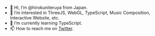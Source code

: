 - 👋 Hi, I’m @hirokuniteruya from Japan.
- 👀 I’m interested in ThreeJS, WebGL, TypeScript, Music Composition, Interactive Website, etc.
- 🌱 I’m currently learning TypeScript.
- 📫 How to reach me on [Twitter](https://twitter.com/tel12522).

<!---
hirokuniteruya/hirokuniteruya is a ✨ special ✨ repository because its `README.md` (this file) appears on your GitHub profile.
You can click the Preview link to take a look at your changes.
--->
